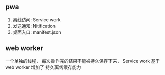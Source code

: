 ## pwa
1. 离线访问: Service work
2. 发送通知: Nitification
3. 桌面入口: manifest.json

## web worker
一个单独的线程，
每次操作完的结果不能被持久保存下来，
Service work 基于 web worker 增加了 持久离线缓存能力
